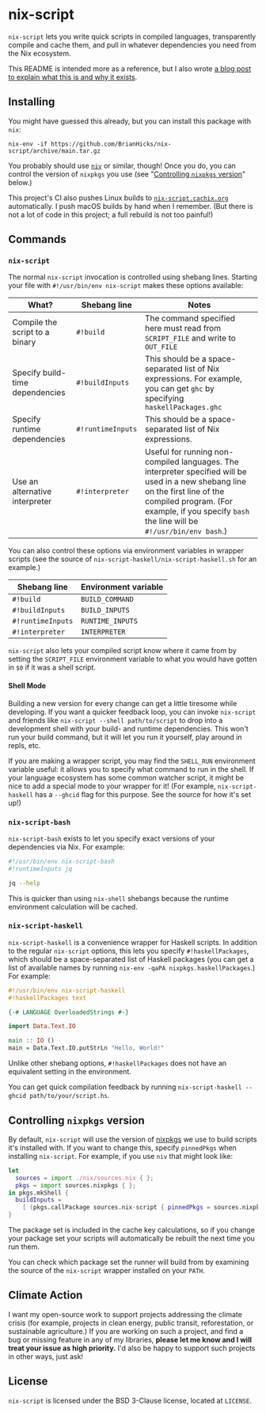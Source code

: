 # nix-script

`nix-script` lets you write quick scripts in compiled languages, transparently compile and cache them, and pull in whatever dependencies you need from the Nix ecosystem.

This README is intended more as a reference, but I also wrote  [a blog post to explain what this is and why it exists](https://bytes.zone/posts/nix-script/).

## Installing

You might have guessed this already, but you can install this package with `nix`:

```
nix-env -if https://github.com/BrianHicks/nix-script/archive/main.tar.gz
```

You probably should use [`niv`](https://github.com/nmattia/niv) or similar, though!
Once you do, you can control the version of `nixpkgs` you use (see "[Controlling `nixpkgs` version](#controlling-nixpkgs-version)" below.)

This project's CI also pushes Linux builds to [`nix-script.cachix.org`](https://app.cachix.org/cache/nix-script) automatically.
I push macOS builds by hand when I remember.
(But there is not a lot of code in this project; a full rebuild is not too painful!)

## Commands

### `nix-script`

The normal `nix-script` invocation is controlled using shebang lines.
Starting your file with `#!/usr/bin/env nix-script` makes these options available:

| What?                           | Shebang line      | Notes                                                                                                                                                                                                                           |
|---------------------------------|-------------------|---------------------------------------------------------------------------------------------------------------------------------------------------------------------------------------------------------------------------------|
| Compile the script to a binary  | `#!build`         | The command specified here must read from `SCRIPT_FILE` and write to `OUT_FILE`                                                                                                                                                 |
| Specify build-time dependencies | `#!buildInputs`   | This should be a space-separated list of Nix expressions. For example, you can get `ghc` by specifying `haskellPackages.ghc`                                                                                                    |
| Specify runtime dependencies    | `#!runtimeInputs` | This should be a space-separated list of Nix expressions.                                                                                                                                                                       |
| Use an alternative interpreter  | `#!interpreter`   | Useful for running non-compiled languages. The interpreter specified will be used in a new shebang line on the first line of the compiled program. (For example, if you specify `bash` the line will be `#!/usr/bin/env bash`.) |

You can also control these options via environment variables in wrapper scripts (see the source of `nix-script-haskell/nix-script-haskell.sh` for an example.)

| Shebang line      | Environment variable |
|-------------------|----------------------|
| `#!build`         | `BUILD_COMMAND`      |
| `#!buildInputs`   | `BUILD_INPUTS`       |
| `#!runtimeInputs` | `RUNTIME_INPUTS`     |
| `#!interpreter`   | `INTERPRETER`        |

`nix-script` also lets your compiled script know where it came from by setting the `SCRIPT_FILE` environment variable to what you would have gotten in `$0` if it was a shell script.

#### Shell Mode

Building a new version for every change can get a little tiresome while developing.
If you want a quicker feedback loop, you can invoke `nix-script` and friends like `nix-script --shell path/to/script` to drop into a development shell with your build- and runtime dependencies.
This won't run your build command, but it will let you run it yourself, play around in repls, etc.

If you are making a wrapper script, you may find the `SHELL_RUN` environment variable useful: it allows you to specify what command to run in the shell.
If your language ecosystem has some common watcher script, it might be nice to add a special mode to your wrapper for it!
(For example, `nix-script-haskell` has a `--ghcid` flag for this purpose.
See the source for how it's set up!)

### `nix-script-bash`

`nix-script-bash` exists to let you specify exact versions of your dependencies via Nix.
For example:

```bash
#!/usr/bin/env nix-script-bash
#!runtimeInputs jq

jq --help
```

This is quicker than using `nix-shell` shebangs because the runtime environment calculation will be cached.

### `nix-script-haskell`

`nix-script-haskell` is a convenience wrapper for Haskell scripts.
In addition to the regular `nix-script` options, this lets you specify `#!haskellPackages`, which should be a space-separated list of Haskell packages (you can get a list of available names by running `nix-env -qaPA nixpkgs.haskellPackages`.)
For example:

```haskell
#!/usr/bin/env nix-script-haskell
#!haskellPackages text

{-# LANGUAGE OverloadedStrings #-}

import Data.Text.IO

main :: IO ()
main = Data.Text.IO.putStrLn "Hello, World!"
```

Unlike other shebang options, `#!haskellPackages` does not have an equivalent setting in the environment.

You can get quick compilation feedback by running `nix-script-haskell --ghcid path/to/your/script.hs`.

## Controlling `nixpkgs` version

By default, `nix-script` will use the version of [nixpkgs](https://github.com/nixos/nixpkgs) we use to build scripts it's installed with.
If you want to change this, specify `pinnedPkgs` when installing `nix-script`.
For example, if you use `niv` that might look like:

```nix
let
  sources = import ./nix/sources.nix { };
  pkgs = import sources.nixpkgs { };
in pkgs.mkShell {
  buildInputs =
    [ (pkgs.callPackage sources.nix-script { pinnedPkgs = sources.nixpkgs; }) ];
}
```

The package set is included in the cache key calculations, so if you change your package set your scripts will automatically be rebuilt the next time you run them.

You can check which package set the runner will build from by examining the source of the `nix-script` wrapper installed on your `PATH`.

## Climate Action

I want my open-source work to support projects addressing the climate crisis (for example, projects in clean energy, public transit, reforestation, or sustainable agriculture.)
If you are working on such a project, and find a bug or missing feature in any of my libraries, **please let me know and I will treat your issue as high priority.**
I'd also be happy to support such projects in other ways, just ask!

## License

`nix-script` is licensed under the BSD 3-Clause license, located at `LICENSE`.
